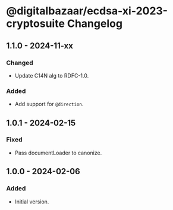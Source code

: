 # @digitalbazaar/ecdsa-xi-2023-cryptosuite Changelog

## 1.1.0 - 2024-11-xx

### Changed
- Update C14N alg to RDFC-1.0.

### Added
- Add support for `@direction`.

## 1.0.1 - 2024-02-15

### Fixed
- Pass documentLoader to canonize.

## 1.0.0 - 2024-02-06

### Added
- Initial version.
